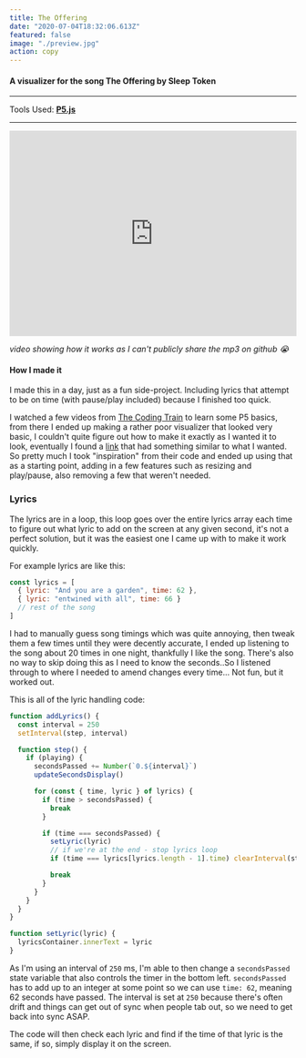 ```yaml
---
title: The Offering
date: "2020-07-04T18:32:06.613Z"
featured: false
image: "./preview.jpg"
action: copy
---
```


#### A visualizer for the song The Offering by Sleep Token

---

Tools Used: **[P5.js](https://p5js.org/)**

---


<div style="width:100%;height:0px;position:relative;padding-bottom:71.571%;"><iframe src="https://streamable.com/e/oy3mx9" frameborder="0" width="100%" height="100%" allowfullscreen style="width:100%;height:100%;position:absolute;left:0px;top:0px;overflow:hidden;"></iframe></div>

*video showing how it works as I can't publicly share the mp3 on github 😭*

#### How I made it

I made this in a day, just as a fun side-project. Including lyrics that attempt to be on time (with pause/play included) because I finished too quick.

I watched a few videos from [The Coding Train](https://www.youtube.com/watch?v=2O3nm0Nvbi4) to learn some P5 basics, from there I ended up making a rather poor visualizer that looked very basic, I couldn't quite figure out how to make it exactly as I wanted it to look, eventually I found a [link](https://www.openprocessing.org/sketch/406994/) that had something similar to what I wanted. So pretty much I took "inspiration" from their code and ended up using that as a starting point, adding in a few features such as resizing and play/pause, also removing a few that weren't needed.

### Lyrics

The lyrics are in a loop, this loop goes over the entire lyrics array each time to figure out what lyric to add on the screen at any given second, it's not a perfect solution, but it was the easiest one I came up with to make it work quickly.

For example lyrics are like this:

```javascript
const lyrics = [
  { lyric: "And you are a garden", time: 62 },
  { lyric: "entwined with all", time: 66 }
  // rest of the song
]
```

I had to manually guess song timings which was quite annoying, then tweak them a few times until they were decently accurate, I ended up listening to the song about 20 times in one night, thankfully I like the song. There's also no way to skip doing this as I need to know the seconds..So I listened through to where I needed to amend changes every time... Not fun, but it worked out.

This is all of the lyric handling code:

```javascript
function addLyrics() {
  const interval = 250
  setInterval(step, interval)

  function step() {
    if (playing) {
      secondsPassed += Number(`0.${interval}`)
      updateSecondsDisplay()

      for (const { time, lyric } of lyrics) {
        if (time > secondsPassed) {
          break
        }

        if (time === secondsPassed) {
          setLyric(lyric)
          // if we're at the end - stop lyrics loop
          if (time === lyrics[lyrics.length - 1].time) clearInterval(step)

          break
        }
      }
    }
  }
}

function setLyric(lyric) {
  lyricsContainer.innerText = lyric
}
```

As I'm using an interval of `250` ms, I'm able to then change a `secondsPassed` state variable that also controls the timer in the bottom left. `secondsPassed` has to add up to an integer at some point so we can use `time: 62`, meaning 62 seconds have passed.
The interval is set at `250` because there's often drift and things can get out of sync when people tab out, so we need to get back into sync ASAP.

The code will then check each lyric and find if the time of that lyric is the same, if so, simply display it on the screen.
